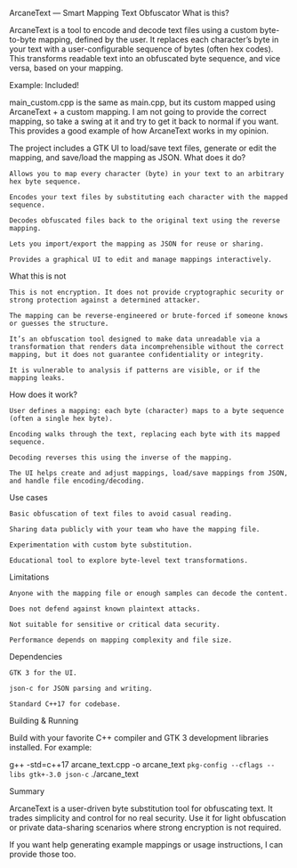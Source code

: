ArcaneText — Smart Mapping Text Obfuscator
What is this?

ArcaneText is a tool to encode and decode text files using a custom byte-to-byte mapping, defined by the user. It replaces each character’s byte in your text with a user-configurable sequence of bytes (often hex codes). This transforms readable text into an obfuscated byte sequence, and vice versa, based on your mapping.

Example: Included! 

main_custom.cpp is the same as main.cpp, but its custom mapped using ArcaneText + a custom mapping. I am not going to provide the correct mapping,
so take a swing at it and try to get it back to normal if you want. This provides a good example of how ArcaneText works in my opinion.


The project includes a GTK UI to load/save text files, generate or edit the mapping, and save/load the mapping as JSON.
What does it do?

    Allows you to map every character (byte) in your text to an arbitrary hex byte sequence.

    Encodes your text files by substituting each character with the mapped sequence.

    Decodes obfuscated files back to the original text using the reverse mapping.

    Lets you import/export the mapping as JSON for reuse or sharing.

    Provides a graphical UI to edit and manage mappings interactively.

What this is not

    This is not encryption. It does not provide cryptographic security or strong protection against a determined attacker.

    The mapping can be reverse-engineered or brute-forced if someone knows or guesses the structure.

    It’s an obfuscation tool designed to make data unreadable via a transformation that renders data incomprehensible without the correct mapping, but it does not guarantee confidentiality or integrity.

    It is vulnerable to analysis if patterns are visible, or if the mapping leaks.

How does it work?

    User defines a mapping: each byte (character) maps to a byte sequence (often a single hex byte).

    Encoding walks through the text, replacing each byte with its mapped sequence.

    Decoding reverses this using the inverse of the mapping.

    The UI helps create and adjust mappings, load/save mappings from JSON, and handle file encoding/decoding.

Use cases

    Basic obfuscation of text files to avoid casual reading.

    Sharing data publicly with your team who have the mapping file.

    Experimentation with custom byte substitution.

    Educational tool to explore byte-level text transformations.

Limitations

    Anyone with the mapping file or enough samples can decode the content.

    Does not defend against known plaintext attacks.

    Not suitable for sensitive or critical data security.

    Performance depends on mapping complexity and file size.

Dependencies

    GTK 3 for the UI.

    json-c for JSON parsing and writing.

    Standard C++17 for codebase.

Building & Running

Build with your favorite C++ compiler and GTK 3 development libraries installed. For example:

g++ -std=c++17 arcane_text.cpp -o arcane_text `pkg-config --cflags --libs gtk+-3.0 json-c`
./arcane_text

Summary

ArcaneText is a user-driven byte substitution tool for obfuscating text. It trades simplicity and control for no real security. Use it for light obfuscation or private data-sharing scenarios where strong encryption is not required.

If you want help generating example mappings or usage instructions, I can provide those too.
